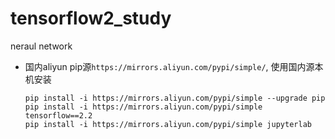 # tensorflow2_study

neraul network

- 国内aliyun pip源`https://mirrors.aliyun.com/pypi/simple/`, 使用国内源本机安装
  ```
  pip install -i https://mirrors.aliyun.com/pypi/simple --upgrade pip
  pip install -i https://mirrors.aliyun.com/pypi/simple tensorflow==2.2
  pip install -i https://mirrors.aliyun.com/pypi/simple jupyterlab
  ```






